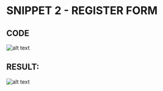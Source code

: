 # SNIPPET 2 - REGISTER FORM
## CODE

![alt text](https://github.com/mauro-codes/tailwind-css-snippets/blob/master/snippet-2/snippet-2.png "Snippet 2 - Code")

## RESULT:

![alt text](https://github.com/mauro-codes/tailwind-css-snippets/blob/master/snippet-2/snippet-2-result.png "Snippet 2 - Result")
